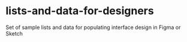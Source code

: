 # lists-and-data-for-designers
Set of sample lists and data for populating interface design in Figma or Sketch
